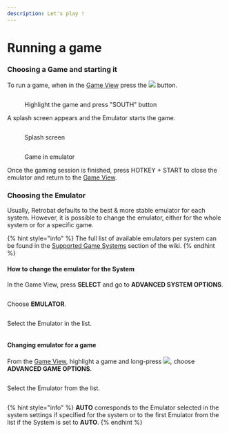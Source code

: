 ```yaml
---
description: Let's play !
---
```


# Running a game

### Choosing a Game and starting it

To run a game, when in the [Game View](../../en/navigation/system-view-and-game-view.md) press the ![](<../../en/.gitbook/assets/image (27).png>) button.

<div align="left">

<figure><img src="https://i.imgur.com/fOt7WB7.png" alt=""><figcaption><p>Highlight the game and press "SOUTH" button</p></figcaption></figure>

</div>

A splash screen appears and the Emulator starts the game.

<div align="left">

<figure><img src="https://i.imgur.com/uwXnAc0.png" alt=""><figcaption><p>Splash screen</p></figcaption></figure>

</div>

<div align="left">

<figure><img src="https://i.imgur.com/qnYUzgA.png" alt=""><figcaption><p>Game in emulator</p></figcaption></figure>

</div>

Once the gaming session is finished, press HOTKEY + START to close the emulator and return to the [Game View](../../en/navigation/system-view-and-game-view.md#game-view).

### Choosing the Emulator

Usually, Retrobat defaults to the best & more stable emulator for each system. However, it is possible to change the emulator, either for the whole system or for a specific game.

{% hint style="info" %}
The full list of available emulators per system can be found in the [Supported Game Systems](../../en/systems-and-emulators/supported-game-systems/) section of the wiki.
{% endhint %}

#### How to change the emulator for the System

In the Game View, press **SELECT** and go to **ADVANCED SYSTEM OPTIONS**.

<div align="left">

<figure><img src="https://i.imgur.com/G6geY06.png" alt=""><figcaption></figcaption></figure>

</div>

Choose **EMULATOR**.

<div align="left">

<figure><img src="https://i.imgur.com/ULXh2WR.png" alt=""><figcaption></figcaption></figure>

</div>

Select the Emulator in the list.

<div align="left">

<figure><img src="https://i.imgur.com/8O4TDxI.png" alt=""><figcaption></figcaption></figure>

</div>

#### Changing emulator for a game

From the [Game View](../../en/navigation/system-view-and-game-view.md), highlight a game and long-press ![](<../../en/.gitbook/assets/image (27).png>), choose **ADVANCED GAME OPTIONS**.

<div align="left">

<figure><img src="https://i.imgur.com/QB1L9SQ.png" alt=""><figcaption></figcaption></figure>

</div>

Select the Emulator from the list.

<div align="left">

<figure><img src="https://i.imgur.com/nbO3jck.png" alt=""><figcaption></figcaption></figure>

</div>

{% hint style="info" %}
**AUTO** corresponds to the Emulator selected in the system settings if specified for the system or to the first Emulator from the list if the System is set to **AUTO**.
{% endhint %}
